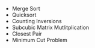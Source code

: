 - Merge Sort
- Quicksort
- Counting Inversions
- Subcubic Matrix Mutlitplication
- Closest Pair
- Minimum Cut Problem
